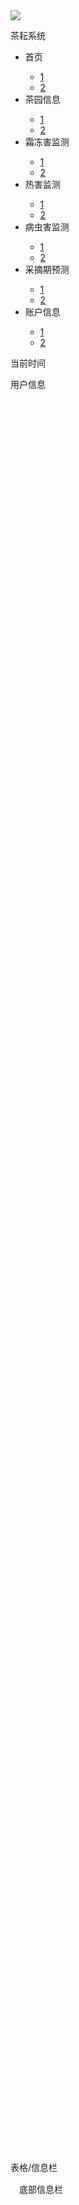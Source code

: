 <!DOCTYPE html>
<html lang="zh-CN">
<head>
    <meta charset="UTF-8">
    <title>茶耘</title>
    <link data-minify="1" rel="stylesheet" id="bootstrap-css"
          href="http://cdn.bootcss.com/bootstrap/3.3.0/css/bootstrap.min.css"
          type="text/css" media="all">
    <link rel="stylesheet" href="assets/plugins/arcgis_js_3.15/dijit/themes/tundra/tundra.css">
    <link rel="stylesheet" href="assets/plugins/arcgis_js_3.15/esri/css/esri.css">
    <link rel="stylesheet" href="https://unpkg.com/bootstrap-table@1.18.2/dist/bootstrap-table.min.css">
    <link rel="stylesheet" href="assets/css/style.css">
    <style>
        .d {
            border: 2px solid #ff0000;
        }
    </style>
</head>
<body class="bg-main">
<script src="https://cdn.bootcss.com/jquery/2.1.1/jquery.min.js"></script>
<script src="https://cdn.bootcss.com/bootstrap/3.3.7/js/bootstrap.min.js"></script>
<script src="https://cdnjs.cloudflare.com/ajax/libs/popper.js/1.14.7/umd/popper.min.js"
        integrity="sha384-UO2eT0CpHqdSJQ6hJty5KVphtPhzWj9WO1clHTMGa3JDZwrnQq4sF86dIHNDz0W1"
        crossorigin="anonymous"></script>
<script src="https://unpkg.com/bootstrap-table@1.18.2/dist/bootstrap-table.min.js"></script>
<script src="assets/plugins/common/echarts.min.js"></script>
<script src="assets/plugins/arcgis_js_3.15/init.js"></script>
<div>
    <!-- 顶部 -->
    <div class="header bg-header">
        <!-- logo -->
        <div class="header-logo col-md-1">
            <img src="assets/gizmos/icon.png" class="img-rounded logo-top">
        </div>
        <!-- title -->
        <div class="header-title col-md-2">
            <p class="font-title">茶耘系统</p>
        </div>
        <!-- 导航栏 -->
        <div class="col-md-7">
            <nav class="navbar-top" style="margin-right: -30px">
                <div class="navbar-collapse">
                    <ul class="nav navbar-nav navbar-right">
                        <li class="menu-item font-item pointer" id="main">
                            首页
                            <div class="sub-menu" style="left:-34px">
                                <ul class="MenuItems">
                                    <li class="MenuItems-item">
                                        <a href="#">1</a>
                                    </li>
                                    <li class="MenuItems-item">
                                        <a href="#">2</a>
                                    </li>
                                </ul>
                            </div>
                        </li>
                        <li class="menu-item font-item pointer" id="teag">
                            茶园信息
                            <div class="sub-menu" style="left:-16px">
                                <ul class="MenuItems">
                                    <li class="MenuItems-item">
                                        <a href="#">1</a>
                                    </li>
                                    <li class="MenuItems-item">
                                        <a href="#">2</a>
                                    </li>
                                </ul>
                            </div>
                        </li>
                        <li class="menu-item font-item pointer" id="fros">
                            霜冻害监测
                            <div class="sub-menu">
                                <ul class="MenuItems">
                                    <li class="MenuItems-item">
                                        <a href="#">1</a>
                                    </li>
                                    <li class="MenuItems-item">
                                        <a href="#">2</a>
                                    </li>
                                </ul>
                            </div>
                        </li>
                        <li class="menu-item font-item pointer" id="heat">
                            热害监测
                            <div class="sub-menu" style="left:-16px">
                                <ul class="MenuItems">
                                    <li class="MenuItems-item">
                                        <a href="#">1</a>
                                    </li>
                                    <li class="MenuItems-item">
                                        <a href="#">2</a>
                                    </li>
                                </ul>
                            </div>
                        </li>
                        <li class="menu-item font-item pointer" id="pest">
                            病虫害监测
                            <div class="sub-menu">
                                <ul class="MenuItems">
                                    <li class="MenuItems-item">
                                        <a href="#">1</a>
                                    </li>
                                    <li class="MenuItems-item">
                                        <a href="#">2</a>
                                    </li>
                                </ul>
                            </div>
                        </li>
                        <li class="menu-item font-item pointer" id="pick">
                            采摘期预测
                            <div class="sub-menu">
                                <ul class="MenuItems">
                                    <li class="MenuItems-item">
                                        <a href="#">1</a>
                                    </li>
                                    <li class="MenuItems-item">
                                        <a href="#">2</a>
                                    </li>
                                </ul>
                            </div>
                        </li>
                        <li class="menu-item font-item pointer" id="user">
                            账户信息
                            <div class="sub-menu" style="left:-16px">
                                <ul class="MenuItems">
                                    <li class="MenuItems-item">
                                        <a href="#">1</a>
                                    </li>
                                    <li class="MenuItems-item">
                                        <a href="#">2</a>
                                    </li>
                                </ul>
                            </div>
                        </li>
                    </ul>
                </div>
            </nav>
        </div>
        <!-- 用户信息 -->
        <div class="col-md-1" style="width: 180px">
            <p class="font-normal time">当前时间</p>
        </div>
        <div class="col-md-1">
            <p>用户信息</p>
        </div>
    </div>
    <!-- 底部 -->
    <div class="col-md-12 bottom" style="margin-top: 5px">
        <div class="col-md-4 bottom-frame">
            <div id="map"></div>
        </div>
        <div class="col-md-4 v-box">
            <div class="col-md-12 bottom-frame">
                <div id="chart_chanliang" style="width:100%;height:35vh;"></div>
            </div>
            <div class="col-md-12 bottom-frame" style="margin-top: 5px">
                <div id="chart_mianji" style="width:100%;height:35vh;"></div>
            </div>
        </div>
        <div class="col-md-4 bottom-frame font-normal">
            <p>表格/信息栏</p>
        </div>
    </div>
    <div class="col-md-11 bottom-frame font-normal" style="margin: 15px 14px">
        <p> 底部信息栏</p>
    </div>
</div>
<script type="text/javascript">
    function getTime() {
        var t=new Date();
        var year=t.getFullYear();
        var month=t.getMonth();
        var day=t.getDate();
        var hour=t.getHours();
        var minute=t.getMinutes();
        var second=t.getSeconds();
        $('.time').text(year+'/'+month+'/'+day+'/ '+hour+':'+minute+':'+second);
    }
    getTime();
    setInterval(function () {
        getTime()
    },1000);
</script>
<script type="text/javascript">
    $('#main').on('click',function () {
        self.location='new_index.html';
    })
    $('#teag').on('click',function () {
        self.location='information_tea.html';
    })
    $('#heat').on('click',function () {
        self.location='monitor_heat.html';
    })
    $('#fros').on('click',function () {
        self.location='monitor_frost.html';
    })
    $('#pest').on('click',function () {
        self.location='monitor_pest.html';
    })
    $('#pick').on('click',function () {
        self.location='predict_pick.html';
    })
    $('#user').on('click',function () {
        self.location='information_user.html';
    })
</script>
<script type="text/javascript">
    var map = null;
    InitTDTMap();
    setEcharts("下城区");

    function InitTDTMap() {
        require([
                "esri/map",
                "esri/layers/GraphicsLayer",
                "esri/layers/ArcGISDynamicMapServiceLayer",
                "esri/layers/WebTiledLayer",
                "esri/layers/WMTSLayer",
                "esri/layers/WMTSLayerInfo",
                "esri/layers/TileInfo",
                "esri/layers/TiledMapServiceLayer",
                "esri/geometry/Extent",
                "esri/SpatialReference"
            ],
            function (Map, GraphicsLayer, ArcGISDynamicMapServiceLayer  ) {
                map = new Map("map", {
                    zoom: 4,
                });
                var extent = new esri.geometry.Extent({
                    "xmin":117,"ymin":25,"xmax":124,"ymax":33,
                    "spatialReference":{"wkid":4490}
                });
                map.setExtent(extent);

                var tileInfo = new esri.layers.TileInfo({
                    "rows": 256,
                    "cols": 256,
                    "compressionQuality": 0,
                    "origin": {
                        "x": -180,
                        "y": 90
                    },
                    "spatialReference": {
                        "wkid": 4490
                    },
                    "lods": [
                        {
                            "level": 2,
                            "resolution": 0.3515625,
                            "scale": 147748796.52937502
                        },

                        {
                            "level": 3,
                            "resolution": 0.17578125,
                            "scale": 73874398.264687508
                        },

                        {
                            "level": 4,
                            "resolution": 0.087890625,
                            "scale": 36937199.132343754
                        },

                        {
                            "level": 5,
                            "resolution": 0.0439453125,
                            "scale": 18468599.566171877
                        },

                        {
                            "level": 6,
                            "resolution": 0.02197265625,
                            "scale": 9234299.7830859385
                        },

                        {
                            "level": 7,
                            "resolution": 0.010986328125,
                            "scale": 4617149.8915429693
                        },

                        {
                            "level": 8,
                            "resolution": 0.0054931640625,
                            "scale": 2308574.9457714846
                        },

                        {
                            "level": 9,
                            "resolution": 0.00274658203125,
                            "scale": 1154287.4728857423
                        },

                        {
                            "level": 10,
                            "resolution": 0.001373291015625,
                            "scale": 577143.73644287116
                        },

                        {
                            "level": 11,
                            "resolution": 0.0006866455078125,
                            "scale": 288571.86822143558
                        },

                        {
                            "level": 12,
                            "resolution": 0.00034332275390625,
                            "scale": 144285.93411071779
                        },

                        {
                            "level": 13,
                            "resolution": 0.000171661376953125,
                            "scale": 72142.967055358895
                        },

                        {
                            "level": 14,
                            "resolution": 8.58306884765625e-005,
                            "scale": 36071.483527679447
                        },

                        {
                            "level": 15,
                            "resolution": 4.291534423828125e-005,
                            "scale": 18035.741763839724
                        },

                        {
                            "level": 16,
                            "resolution": 2.1457672119140625e-005,
                            "scale": 9017.8708819198619
                        },

                        {
                            "level": 17,
                            "resolution": 1.0728836059570313e-005,
                            "scale": 4508.9354409599309
                        },

                        {
                            "level": 18,
                            "resolution": 5.3644180297851563e-006,
                            "scale": 2254.4677204799655
                        }
                    ]
                });
                var baseMap1 = new esri.layers.WebTiledLayer("http://{subDomain}.tianditu.com/DataServer?T=img_c&X={col}&Y={row}&L={level}&tk=54d2dc76b5631d48c2a37de8eff7ead0", {
                    "copyright": " ",
                    "id": "Tianditu1",
                    "subDomains": ["t0", "t1", "t2"],
                    "tileInfo": tileInfo
                });
                map.addLayer(baseMap1);
                var baseMapMarker = new esri.layers.WebTiledLayer("http://{subDomain}.tianditu.com/DataServer?T=cva_c&X={col}&Y={row}&L={level}&tk=54d2dc76b5631d48c2a37de8eff7ead0", {
                    "copyright": " ",
                    "id": "Tianditu2",
                    "subDomains": ["t0", "t1", "t2"],
                    "tileInfo": tileInfo
                });
                map.addLayer(baseMapMarker);

                var strUrl = "http://localhost:6080/arcgis/rest/services/city_transparent/MapServer";
                var dx2 = new ArcGISDynamicMapServiceLayer(strUrl);//生成省边界图层
                dx2.id = "city";
                map.addLayer(dx2);

                var layer = new GraphicsLayer({"id": "citylayer"});
                map.addLayer(layer);

                var layerMouseOver = new GraphicsLayer({"id": "mouseOverLayer"});//鼠标浮动事件
                map.addLayer(layerMouseOver);

                var layerCick = new GraphicsLayer({"id": "clikcLayer"});//鼠标点击事件
                map.addLayer(layerCick);

                require(["esri/tasks/query",
                        "esri/tasks/QueryTask",
                        "esri/graphic",
                        "esri/symbols/SimpleLineSymbol",
                        "esri/symbols/SimpleFillSymbol",
                        "esri/Color"
                    ],
                    function (Query, QueryTask, Graphic, SimpleLineSymbol, SimpleFillSymbol, Color) {
                        var gxLayer = map.getLayer("city");
                        var queryTask = new QueryTask(gxLayer.url + "/0");
                        var query = new Query();
                        query.where = "1=1";
                        query.outFields = ['*'];
                        query.returnGeometry = true;
                        queryTask.execute(query, function (results) {
                            if (results.features.length === 0) {
                                return;
                            }

                            results.features.forEach(function (oneData) {
                                var symbol = new SimpleFillSymbol(SimpleFillSymbol.STYLE_SOLID, new SimpleLineSymbol(SimpleLineSymbol.STYLE_SOLID, new Color([82, 132, 255, 0]), 2), new Color([0, 0, 0, 0]));
                                var graphic = new Graphic(oneData.geometry, symbol, oneData.attributes);
                                layer.add(graphic);
                            });
                            //鼠标浮动事件
                            layer.on("mouse-over", function (evt) {
                                layerMouseOver.clear();
                                var symbol = new SimpleFillSymbol(SimpleFillSymbol.STYLE_SOLID, new SimpleLineSymbol(SimpleLineSymbol.STYLE_SOLID, new Color([255, 0, 0]), 2), new Color([255, 0, 0, 0.3]));
                                var graphic = new Graphic(evt.graphic.geometry, symbol, evt.graphic.attributes);
                                layerMouseOver.add(graphic);
                            });
                            //鼠标点击事件
                            layerMouseOver.on("click", function (evt) {
                                layerCick.clear();
                                var symbol = new SimpleFillSymbol(SimpleFillSymbol.STYLE_SOLID, new SimpleLineSymbol(SimpleLineSymbol.STYLE_SOLID, new Color([0, 255, 0]), 2), new Color([255, 0, 0, 0.3]));
                                var graphic = new Graphic(evt.graphic.geometry, symbol, evt.graphic.attributes);
                                layerCick.add(graphic);

                                var name = evt.graphic.attributes.district;
                                setEcharts(name);
                            });
                        });
                    });
            }
        );
    }

    function setEcharts(name) {
        var xData_crop=[];
        var yData_crop=[];
        var myChart_crop = echarts.init(document.getElementById('chart_chanliang'));
        var flag_crop=0;

        var xData_area=[];
        var yData_area=[];
        var myChart_area = echarts.init(document.getElementById('chart_mianji'));
        var flag_area=0;

        myChart_crop.setOption({
            textStyle: {
                color: 'rgba(255, 255, 255, 255)'
            },
            title: {
                text: name + '作物产量',
                textStyle: {
                    color: 'rgba(255, 255, 255, 255)'
                }
            },
            grid: {
                left: '3%',
                right: '10%',
                bottom: '3%',
                containLabel: true
            },
            tooltip: {
                trigger: 'axis',
                axisPointer: {
                    type: 'line',
                    lineStyle:{
                        color: '#fff',
                    },
                    label: {
                        backgroundColor: '#6a7985',
                        show:true,
                    },
                    snap:true,
                }
            },
            toolbox: {
                feature: {
                    myfresh:{
                        show:true,
                        title:'县/市数据切换',
                        icon: 'image://assets/gizmos/refresh.png',
                        onload:getdisdata_crop(),
                        onclick:function () {
                            if(flag_crop===0){
                                flag_crop=1;
                                xData_crop=[];
                                yData_crop=[];
                                getprovince_crop();
                            }
                            else{
                                flag_crop=0;
                                xData_crop=[];
                                yData_crop=[];
                                getdisdata_crop();
                            }
                        },
                    },
                    saveAsImage: {
                        title: '保存',
                        icon: 'image://assets/gizmos/download.png'
                    }
                },
            },
            xAxis: {
                data: [],
                name: '年份',
                min: 2001,
                max: 2018,
                axisLine: {
                    lineStyle: {
                        color: '#fff',
                        width: 1,
                    }
                },
            },
            yAxis: [
                {
                    type: 'value',
                    axisLine: {
                        lineStyle: {
                            color: '#fff',
                            width: 1,
                        }
                    },
                }
            ],
            series: [{
                type: 'line',
                data: []
            }]
        });
        function getdisdata_crop(){
            $.get("./json/crop_tea.json").done(function (result) {
                var len=result.length;
                for(var i=0;i<len;i++){
                    if(result[i]['district']===name){
                        for(var j=2001;j<2019;j++){
                            yData_crop.push(result[i]['year_'+j]);
                            xData_crop.push(j);
                        }
                    }
                }
                var option ={
                    title: {
                        text: name + '作物产量'
                    },
                    xAxis: {
                        data:xData_crop,
                    },
                    series:{
                        name: '产量',
                        data:yData_crop,
                    }
                };
                myChart_crop.setOption(option);
            });
        }
        function getprovince_crop(){
            $.get("./json/crop_tea.json").done(function (result) {
                var len=result.length;
                var urban;
                for(var i=0;i<len;i++){
                    if(result[i]['district']===name){
                        urban=result[i]['urban'];
                        break;
                    }
                }
                for(var i=0;i<len;i++){
                    if(result[i]['urban']===urban&&result[i]['district']===urban){
                        for(var j=2001;j<2019;j++){
                            yData_crop.push(result[i]['year_'+j]);
                            xData_crop.push(j);
                        }
                    }
                }
                var option ={
                    title: {
                        text: urban + '作物产量'
                    },
                    xAxis: {
                        data:xData_crop,
                    },
                    series:{
                        name: '总产量',
                        data:yData_crop,
                    }
                };
                myChart_crop.setOption(option);
            });
        }

        myChart_area.setOption({
            textStyle: {
                color: 'rgba(255, 255, 255, 255)'
            },
            title: {
                text: name + '茶园面积',
                textStyle: {
                    color: 'rgba(255, 255, 255, 255)'
                }
            },
            grid: {
                left: '3%',
                right: '10%',
                bottom: '3%',
                containLabel: true
            },
            tooltip: {
                trigger: 'axis',
                axisPointer: {
                    type: 'line',
                    lineStyle:{
                        color: '#fff',
                    },
                    label: {
                        backgroundColor: '#6a7985',
                        show:true,
                    },
                    snap:true,
                }
            },
            toolbox: {
                feature: {
                    myfresh:{
                        show:true,
                        title:'县/市数据切换',
                        icon: 'image://assets/gizmos/refresh.png',
                        onload:getdisdata_area(),
                        onclick:function () {
                            if(flag_area===0){
                                flag_area=1;
                                xData_area=[];
                                yData_area=[];
                                getprovince_area();
                            }
                            else{
                                flag_area=0;
                                xData_area=[];
                                yData_area=[];
                                getdisdata_area();
                            }
                        },
                    },
                    saveAsImage: {
                        title: '保存',
                        icon: 'image://assets/gizmos/download.png'
                    }
                },
            },
            xAxis: {
                data: [],
                name: '年份',
                min: 2001,
                max: 2018,
                axisLine: {
                    lineStyle: {
                        color: '#fff',
                        width: 1,
                    }
                },
            },
            yAxis: [
                {
                    type: 'value',
                    axisLine: {
                        lineStyle: {
                            color: '#fff',
                            width: 1,
                        }
                    },
                }
            ],
            series: [{
                type: 'line',
                data: []
            }]
        });
        function getdisdata_area(){
            $.get("./json/area_tea.json").done(function (result) {
                var len=result.length;
                for(var i=0;i<len;i++){
                    if(result[i]['district']===name){
                        for(var j=2001;j<2019;j++){
                            yData_area.push(result[i]['year_'+j]);
                            xData_area.push(j);
                        }
                    }
                }
                var option ={
                    title: {
                        text: name + '茶园面积'
                    },
                    xAxis: {
                        data:xData_area,
                    },
                    series:{
                        name: '面积',
                        data:yData_area,
                    }
                };
                myChart_area.setOption(option);
            });
        }
        function getprovince_area(){
            $.get("./json/area_tea.json").done(function (result) {
                var len=result.length;
                var urban;
                for(var i=0;i<len;i++){
                    if(result[i]['district']===name){
                        urban=result[i]['urban'];
                        break;
                    }
                }
                for(var i=0;i<len;i++){
                    if(result[i]['urban']===urban&&result[i]['district']===urban){
                        for(var j=2001;j<2019;j++){
                            yData_area.push(result[i]['year_'+j]);
                            xData_area.push(j);
                        }
                    }
                }
                var option ={
                    title: {
                        text: urban + '茶园面积'
                    },
                    xAxis: {
                        data:xData_area,
                    },
                    series:{
                        name: '总面积',
                        data:yData_area,
                    }
                };
                myChart_area.setOption(option);
            });
        }
    }
</script>

</body>
</html>
